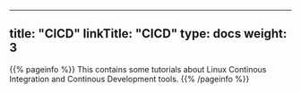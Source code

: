 
---
title: "CICD"
linkTitle: "CICD"
type: docs
weight: 3 
---

{{% pageinfo %}}
This contains some tutorials about Linux Continous Integration and Continous Development tools.
{{% /pageinfo %}}

